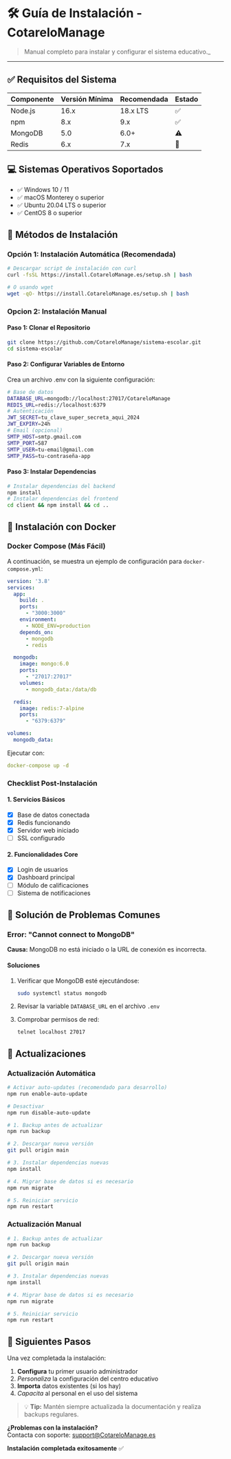 # 🛠️ Guía de Instalación - CotareloManage

> Manual completo para instalar y configurar el sistema educativo._

---

## ✅ Requisitos del Sistema

| Componente | Versión Mínima | Recomendada | Estado |
|------------|----------------|-------------|--------|
| Node.js    | 16.x           | 18.x LTS    | ✅     |
| npm        | 8.x            | 9.x         | ✅     |
| MongoDB    | 5.0            | 6.0+        | ⚠️     |
| Redis      | 6.x            | 7.x         | 🔄     |

## 💻 Sistemas Operativos Soportados

- ✅ Windows 10 / 11
- ✅ macOS Monterey o superior
- ✅ Ubuntu 20.04 LTS o superior
- ✅ CentOS 8 o superior

## 🎯 Métodos de Instalación

### Opción 1: Instalación Automática (Recomendada)

```bash
# Descargar script de instalación con curl
curl -fsSL https://install.CotareloManage.es/setup.sh | bash

# O usando wget
wget -qO- https://install.CotareloManage.es/setup.sh | bash
```

### Opcion 2: Instalación Manual

#### Paso 1: Clonar el Repositorio

```bash
git clone https://github.com/CotareloManage/sistema-escolar.git
cd sistema-escolar
```

#### Paso 2: Configurar Variables de Entorno

Crea un archivo .env con la siguiente configuración:

```bash
# Base de datos
DATABASE_URL=mongodb://localhost:27017/CotareloManage
REDIS_URL=redis://localhost:6379
# Autenticación
JWT_SECRET=tu_clave_super_secreta_aqui_2024
JWT_EXPIRY=24h
# Email (opcional)
SMTP_HOST=smtp.gmail.com
SMTP_PORT=587
SMTP_USER=tu-email@gmail.com
SMTP_PASS=tu-contraseña-app
```

#### Paso 3: Instalar Dependencias

```bash
# Instalar dependencias del backend
npm install
# Instalar dependencias del frontend
cd client && npm install && cd ..
```

## 🐳 Instalación con Docker

### Docker Compose (Más Fácil)

A continuación, se muestra un ejemplo de configuración para `docker-compose.yml`:

```yaml
version: '3.8'
services:
  app:
    build: .
    ports:
      - "3000:3000"
    environment:
      - NODE_ENV=production
    depends_on:
      - mongodb
      - redis

  mongodb:
    image: mongo:6.0
    ports:
      - "27017:27017"
    volumes:
      - mongodb_data:/data/db

  redis:
    image: redis:7-alpine
    ports:
      - "6379:6379"

volumes:
  mongodb_data:
```

Ejecutar con:

```yaml
docker-compose up -d
```

### Checklist Post-Instalación

#### 1. Servicios Básicos

- [X] Base de datos conectada  
- [X] Redis funcionando  
- [X] Servidor web iniciado  
- [ ] SSL configurado  

#### 2. Funcionalidades Core

- [X] Login de usuarios  
- [X] Dashboard principal  
- [ ] Módulo de calificaciones  
- [ ] Sistema de notificaciones  

## 🚨 Solución de Problemas Comunes

### Error: "Cannot connect to MongoDB"

**Causa:** MongoDB no está iniciado o la URL de conexión es incorrecta.

#### Soluciones

1. Verificar que MongoDB esté ejecutándose:

    ```bash
    sudo systemctl status mongodb
    ```

2. Revisar la variable `DATABASE_URL` en el archivo `.env`

3. Comprobar permisos de red:

    ```bash
    telnet localhost 27017
    ```

## 🔄 Actualizaciones

### Actualización Automática

```bash
# Activar auto-updates (recomendado para desarrollo)
npm run enable-auto-update

# Desactivar
npm run disable-auto-update
```

```bash
# 1. Backup antes de actualizar
npm run backup

# 2. Descargar nueva versión
git pull origin main

# 3. Instalar dependencias nuevas
npm install

# 4. Migrar base de datos si es necesario
npm run migrate

# 5. Reiniciar servicio
npm run restart
```

### Actualización Manual

```bash
# 1. Backup antes de actualizar
npm run backup

# 2. Descargar nueva versión
git pull origin main

# 3. Instalar dependencias nuevas
npm install

# 4. Migrar base de datos si es necesario
npm run migrate

# 5. Reiniciar servicio
npm run restart
```

## 🏁 Siguientes Pasos

Una vez completada la instalación:

1. **Configura** tu primer usuario administrador  
2. *Personaliza* la configuración del centro educativo  
3. **Importa** datos existentes (si los hay)  
4. *Capacita* al personal en el uso del sistema  

> 💡 **Tip:** Mantén siempre actualizada la documentación y realiza backups regulares.

**¿Problemas con la instalación?**  
Contacta con soporte: [support@CotareloManage.es](mailto:support@CotareloManage.es)

**Instalación completada exitosamente** ✅